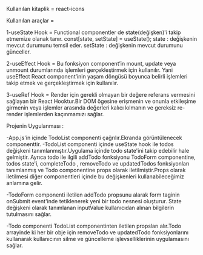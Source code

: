 


Kullanılan kitaplik = react-icons

Kullanılan araçlar = 

1-useState Hook = Functional componentler de state(değişken)'i takip etmemize olanak tanır.
const[state, setState] = useState();
state : değişkenin mevcut durumunu temsil eder.
setState : değişkenin mevcut durumunu günceller.

2-useEffect Hook =  Bu fonksiyon  component’in mount, update veya unmount durumlarında işlemleri gerçekleştirmek için kullanılır. Yani useEffect React component’inin yaşam döngüsü boyunca belirli işlemleri takip etmek ve gerçekleştirmek için kullanılır.


3-useRef Hook = Render için gerekli olmayan bir değere referans vermesini sağlayan bir React Hooktur.Bir DOM ögesine erişmenin ve onunla etkileşime girmenin veya işlemler arasında değerleri kalıcı kılmanın ve gereksiz re-render işlemlerden kaçınmamızı sağlar.


Projenin Uygulanması : 

-App.js'in içinde TodoList componenti çağrılır.Ekranda görüntülenecek componenttir.
-TodoList componenti içinde useState hook ile todos değişkeni tanımlanmıştır.Uygulama içinde todo state'ini takip edebilir hale gelmiştir.
Ayrıca todo ile ilgili  addTodo fonksiyonu  TodoForm componentine, todos state'i, completeTodo , removeTodo ve updatedTodos fonksiyonları tanımlanmış ve Todo componentine props olarak iletilmiştir.Props olarak iletilmesi diğer componentleri içinde bu değişkenleri kullanabileceğimiz anlamına gelir.

-TodoForm componenti iletilen addTodo propsunu alarak form taginin onSubmit event'inde tetiklenerek yeni bir todo nesnesi oluşturur.
State değişkeni olarak tanımlanan inputValue kullanıcıdan alınan bilgilerin tutulmasını sağlar.

-Todo componenti TodoList componentinten iletilen propsları alır.Todo arrayinde ki her bir obje için removeTodo ve updatedTodo fonksiyonlarını kullanarak kullanıcının silme ve güncelleme işlevselliklerinin uygulamasını sağlar.
